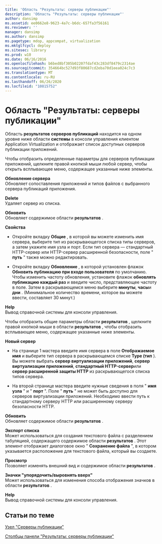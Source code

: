 ```yaml
---
title: 'Область "Результаты: серверы публикации"'
description: 'Область "Результаты: серверы публикации"'
author: dansimp
ms.assetid: ee0662e8-9623-4a7c-b6dc-657fa3f56161
ms.reviewer: ''
manager: dansimp
ms.author: dansimp
ms.pagetype: mdop, appcompat, virtualization
ms.mktglfcycl: deploy
ms.sitesec: library
ms.prod: w10
ms.date: 06/16/2016
ms.openlocfilehash: b6bed8bf305b02207fdaf43c283df8479c2314ae
ms.sourcegitcommit: 354664bc527d93f80687cd2eba70d1eea024c7c3
ms.translationtype: MT
ms.contentlocale: ru-RU
ms.lasthandoff: 06/26/2020
ms.locfileid: "10815752"
---
```

# Область "Результаты: серверы публикации"


Область **результатов** **серверов публикаций** находится на одном уровне ниже области **системы** в консоли управления клиентом Application Virtualization и отображает список доступных серверов публикации приложений.

Чтобы отобразить определенные параметры для серверов публикации приложений, щелкните правой кнопкой мыши любой сервер, чтобы открыть всплывающее меню, содержащее указанные ниже элементы.

<a href="" id="refresh-server"></a>**Обновление сервера**  
Обновляет сопоставления приложений и типов файлов с выбранного сервера публикаций приложения.

<a href="" id="delete"></a>**Delete**  
Удаляет сервер из списка.

<a href="" id="refresh"></a>**Обновить**  
Обновляет содержимое области **результатов** .

<a href="" id="properties"></a>**Свойства**  
-   Откройте вкладку **Общие** , в которой вы можете изменить имя сервера, выберите тип из раскрывающегося списка типы серверов, а затем укажите имя узла и порт. Если тип сервера — стандартный HTTP-сервер или HTTP-сервер расширенной безопасности, поле " **путь** " также можно редактировать.

-   Откройте вкладку **Обновление** , в которой установлен флажок **Обновить публикацию при входе пользователя** по умолчанию. Чтобы изменить частоту обновления, установите флажок **обновлять публикацию каждый раз** и введите число, представляющее частоту в поле. Затем в раскрывающемся меню выберите **минуты**, **часы**и **дни** . (Минимальное количество времени, которое вы можете ввести, составляет 30 минут.)

<a href="" id="help"></a>**Help**  
Вывод справочной системы для консоли управления.

Чтобы отобразить общие параметры области **результатов** , щелкните правой кнопкой мыши в области **результатов** , чтобы отобразить всплывающее меню, содержащее указанные ниже элементы.

<a href="" id="new-server"></a>**Новый сервер**  
-   На странице 1 мастера введите имя сервера в поле **Отображаемое имя** и выберите тип сервера в раскрывающемся списке **Type (тип** ). Вы можете выбрать **сервер виртуализации приложений**, **сервер виртуализации приложений**, **стандартный HTTP-сервер**или **сервер расширенной защиты HTTP** из раскрывающегося списка типов сервера.

-   На второй странице мастера введите нужные сведения в поля " **имя узла** " и " **порт** ". Поле " **путь** " не может быть доступно для серверов виртуализации приложений. Необходимо ввести путь к стандартному серверу HTTP или расширенному серверу безопасности HTTP.

<a href="" id="refresh"></a>**Обновить**  
Обновляет содержимое области **результатов** .

<a href="" id="export-list"></a>**Экспорт списка**  
Может использоваться для создания текстового файла с разделением табуляцией, содержащего содержимое области **результатов** . Этот элемент отображает диалоговое окно " **Сохранение файла** ", в котором указывается расположение для текстового файла, который вы создаете.

<a href="" id="view"></a>**Просмотр**  
Позволяет изменять внешний вид и содержимое области **результатов** .

<a href="" id="arrange-line-up-icons"></a>**Значки "упорядочить/выровнять вверх"**  
Может использоваться для изменения способа отображения значков в области **результатов** .

<a href="" id="help"></a>**Help**  
Вывод справочной системы для консоли управления.

## Статьи по теме


[Узел "Серверы публикации"](publishing-servers-node.md)

[Столбцы панели "Результаты: серверы публикации"](publishing-servers-results-pane-columns.md)

 

 





